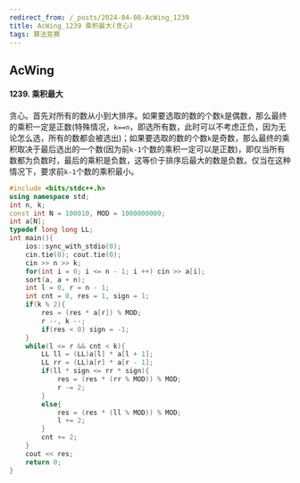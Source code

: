 ```yaml
---
redirect_from: /_posts/2024-04-08-AcWing_1239
title: AcWing_1239 乘积最大(贪心)
tags: 算法竞赛
---
```


## AcWing

#### 1239. 乘积最大

贪心。首先对所有的数从小到大排序。如果要选取的数的个数`k`是偶数，那么最终的乘积一定是正数(特殊情况，`k==n`，即选所有数，此时可以不考虑正负，因为无论怎么选，所有的数都会被选出)；如果要选取的数的个数`k`是奇数，那么最终的乘积取决于最后选出的一个数(因为前`k-1`个数的乘积一定可以是正数)，即仅当所有数都为负数时，最后的乘积是负数，这等价于排序后最大的数是负数。仅当在这种情况下，要求前`k-1`个数的乘积最小。

```cpp
#include <bits/stdc++.h>
using namespace std;
int n, k;
const int N = 100010, MOD = 1000000009;
int a[N];
typedef long long LL;
int main(){
    ios::sync_with_stdio(0);
    cin.tie(0); cout.tie(0);
    cin >> n >> k;
    for(int i = 0; i <= n - 1; i ++) cin >> a[i];
    sort(a, a + n);
    int l = 0, r = n - 1;
    int cnt = 0, res = 1, sign = 1;
    if(k % 2){
        res = (res * a[r]) % MOD;
        r --, k --;
        if(res < 0) sign = -1;
    }
    while(l <= r && cnt < k){
        LL ll = (LL)a[l] * a[l + 1];
        LL rr = (LL)a[r] * a[r - 1];
        if(ll * sign <= rr * sign){
            res = (res * (rr % MOD)) % MOD;
            r -= 2;
        }
        else{
            res = (res * (ll % MOD)) % MOD;
            l += 2;
        }
        cnt += 2;
    }
    cout << res;
    return 0;
}
```
